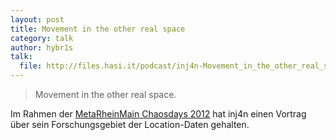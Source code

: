 ```yaml
---
layout: post
title: Movement in the other real space
category: talk
author: hybr1s
talk:
  file: http://files.hasi.it/podcast/inj4n-Movement_in_the_other_real_space.mp3
---
```

> Movement in the other real space.

Im Rahmen der [MetaRheinMain Chaosdays 2012](http://mrmcd.net/wiki/start) hat inj4n einen Vortrag über sein Forschungsgebiet der Location-Daten gehalten.  

